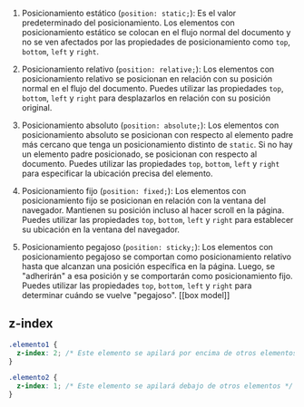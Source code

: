 
1. Posicionamiento estático (`position: static;`): Es el valor predeterminado del posicionamiento. Los elementos con posicionamiento estático se colocan en el flujo normal del documento y no se ven afectados por las propiedades de posicionamiento como `top`, `bottom`, `left` y `right`.
    
2. Posicionamiento relativo (`position: relative;`): Los elementos con posicionamiento relativo se posicionan en relación con su posición normal en el flujo del documento. Puedes utilizar las propiedades `top`, `bottom`, `left` y `right` para desplazarlos en relación con su posición original.
    
3. Posicionamiento absoluto (`position: absolute;`): Los elementos con posicionamiento absoluto se posicionan con respecto al elemento padre más cercano que tenga un posicionamiento distinto de `static`. Si no hay un elemento padre posicionado, se posicionan con respecto al documento. Puedes utilizar las propiedades `top`, `bottom`, `left` y `right` para especificar la ubicación precisa del elemento.
    
4. Posicionamiento fijo (`position: fixed;`): Los elementos con posicionamiento fijo se posicionan en relación con la ventana del navegador. Mantienen su posición incluso al hacer scroll en la página. Puedes utilizar las propiedades `top`, `bottom`, `left` y `right` para establecer su ubicación en la ventana del navegador.
    
5. Posicionamiento pegajoso (`position: sticky;`): Los elementos con posicionamiento pegajoso se comportan como posicionamiento relativo hasta que alcanzan una posición específica en la página. Luego, se "adherirán" a esa posición y se comportarán como posicionamiento fijo. Puedes utilizar las propiedades `top`, `bottom`, `left` y `right` para determinar cuándo se vuelve "pegajoso".
[[box model]]


## z-index

```css
.elemento1 {
  z-index: 2; /* Este elemento se apilará por encima de otros elementos */
}

.elemento2 {
  z-index: 1; /* Este elemento se apilará debajo de otros elementos */
}

```